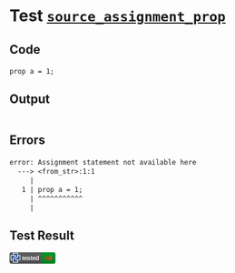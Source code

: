 # Test [`source_assignment_prop`](/doc/tests/statement_usage.md#L84)

## Code

```µcad
prop a = 1;

```

## Output

```,plain
```

## Errors

```,plain
error: Assignment statement not available here
  ---> <from_str>:1:1
     |
   1 | prop a = 1;
     | ^^^^^^^^^^^
     |
```

## Test Result

![FAILED AS EXPECTED](/doc/tests/.test/source_assignment_prop.png)
